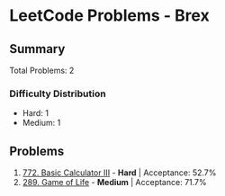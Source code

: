 # LeetCode Problems - Brex

## Summary
Total Problems: 2

### Difficulty Distribution

- Hard: 1
- Medium: 1

## Problems

1. [772. Basic Calculator III](https://leetcode.com/problems/basic-calculator-iii/) - **Hard** | Acceptance: 52.7%
2. [289. Game of Life](https://leetcode.com/problems/game-of-life/) - **Medium** | Acceptance: 71.7%